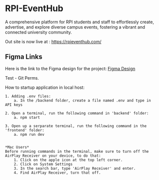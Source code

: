 # RPI-EventHub
A comprehensive platform for RPI students and staff to effortlessly create, advertise, and explore diverse campus events, fostering a vibrant and connected university community.

Out site is now live at : https://rpieventhub.com/

## Figma Links
Here is the link to the Figma design for the project: 
[Figma Design](https://www.figma.com/file/v0cNZkxuSuKK9oWbOzVuKc/RPI-EventHub?type=design&node-id=0%3A1&mode=design&t=KkhngAJ36dMqvRKb-1)


Test - Git Perms.

How to startup application in local host:

    1. Adding .env files:
        a. In the /backend folder, create a file named .env and type in API keys

    2. Open a terminal, run the following command in 'backend' folder: 
        a. npm start

    3. Open up a serparate terminal, run the following command in the 'frontend' folder:
        a. npm run dev


    *Mac Users*
    Before running commands in the terminal, make sure to turn off the AirPlay Receiver on your device, to do that:
        1. Click on the apple icon at the top left corner.
        2. Click on System Settings
        3. In the search bar, type 'AirPlay Receiver' and enter.
        4. Find AirPlay Receiver, turn that off.
